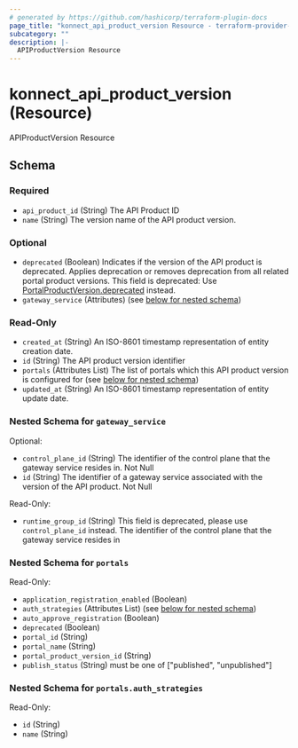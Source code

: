 ```yaml
---
# generated by https://github.com/hashicorp/terraform-plugin-docs
page_title: "konnect_api_product_version Resource - terraform-provider-konnect"
subcategory: ""
description: |-
  APIProductVersion Resource
---
```


# konnect_api_product_version (Resource)

APIProductVersion Resource



<!-- schema generated by tfplugindocs -->
## Schema

### Required

- `api_product_id` (String) The API Product ID
- `name` (String) The version name of the API product version.

### Optional

- `deprecated` (Boolean) Indicates if the version of the API product is deprecated. Applies deprecation or removes deprecation from all related portal product versions. This field is deprecated: Use [PortalProductVersion.deprecated](https://docs.konghq.com/konnect/api/portal-management/latest/#/Portal%20Product%20Versions/create-portal-product-version) instead.
- `gateway_service` (Attributes) (see [below for nested schema](#nestedatt--gateway_service))

### Read-Only

- `created_at` (String) An ISO-8601 timestamp representation of entity creation date.
- `id` (String) The API product version identifier
- `portals` (Attributes List) The list of portals which this API product version is configured for (see [below for nested schema](#nestedatt--portals))
- `updated_at` (String) An ISO-8601 timestamp representation of entity update date.

<a id="nestedatt--gateway_service"></a>
### Nested Schema for `gateway_service`

Optional:

- `control_plane_id` (String) The identifier of the control plane that the gateway service resides in. Not Null
- `id` (String) The identifier of a gateway service associated with the version of the API product. Not Null

Read-Only:

- `runtime_group_id` (String) This field is deprecated, please use `control_plane_id` instead. The identifier of the control plane that the gateway service resides in


<a id="nestedatt--portals"></a>
### Nested Schema for `portals`

Read-Only:

- `application_registration_enabled` (Boolean)
- `auth_strategies` (Attributes List) (see [below for nested schema](#nestedatt--portals--auth_strategies))
- `auto_approve_registration` (Boolean)
- `deprecated` (Boolean)
- `portal_id` (String)
- `portal_name` (String)
- `portal_product_version_id` (String)
- `publish_status` (String) must be one of ["published", "unpublished"]

<a id="nestedatt--portals--auth_strategies"></a>
### Nested Schema for `portals.auth_strategies`

Read-Only:

- `id` (String)
- `name` (String)


